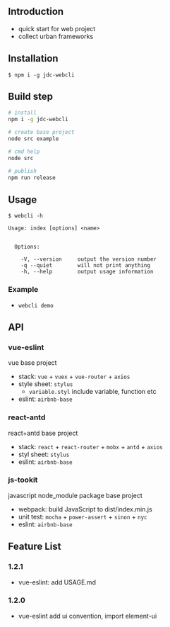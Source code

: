 ## Introduction
- quick start for web project
- collect urban frameworks

## Installation
```
$ npm i -g jdc-webcli
```

## Build step
```bash
# install
npm i -g jdc-webcli

# create base project
node src example

# cmd help
node src

# publish
npm run release

```

## Usage
```
$ webcli -h

Usage: index [options] <name>


  Options:

    -V, --version     output the version number
    -q --quiet        will not print anything
    -h, --help        output usage information
```

### Example
- `webcli demo`

## API

### vue-eslint
vue base project

- stack: `vue` + `vuex` + `vue-router` + `axios`
- style sheet: `stylus`
  - `variable.styl` include variable, function etc
- eslint: `airbnb-base`

### react-antd
react+antd base project

- stack: `react` + `react-router` + `mobx` + `antd` + `axios`
- styl sheet: `stylus`
- eslint: `airbnb-base`

### js-tookit
javascript node_module package base project

- webpack: build JavaScript to dist/index.min.js
- unit test: `mocha` + `power-assert` + `sinon` + `nyc`
- eslint: `airbnb-base`

## Feature List
### 1.2.1
- vue-eslint: add USAGE.md

### 1.2.0
- vue-eslint add ui convention, import element-ui
